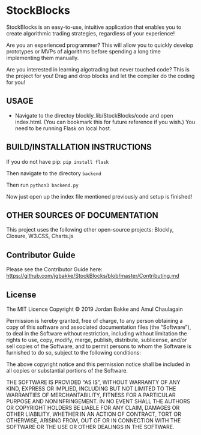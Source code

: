 # StockBlocks

StockBlocks is an easy-to-use, intuitive application that enables you to create algorithmic trading strategies, regardless of your experience!

Are you an experienced programmer? This will allow you to quickly develop prototypes or MVPs of algorithms before spending a long time implementing them manually.

Are you interested in learning algotrading but never touched code? This is the project for you! Drag and drop blocks and let the compiler do the coding for you!

## USAGE
  * Navigate to the directoy blockly_lib/StockBlocks/code and open index.html. (You can bookmark this for future reference if you wish.) You need to be running Flask on local host.
  
## BUILD/INSTALLATION INSTRUCTIONS
  If you do not have pip:
  `pip install flask`
  
  Then navigate to the directory `backend`
  
  Then run `python3 backend.py`
  
  Now just open up the index file mentioned previously and setup is finished!

## OTHER SOURCES OF DOCUMENTATION
This project uses the following other open-source projects: Blockly, Closure, W3.CSS, Charts.js

## Contributor Guide
Please see the Contributor Guide here: https://github.com/jgbakke/StockBlocks/blob/master/Contributing.md

## License 
The MIT Licence
Copyright © 2019 Jordan Bakke and Amul Chaulagain

Permission is hereby granted, free of charge, to any person obtaining a copy of this software and associated documentation files (the “Software”), to deal in the Software without restriction, including without limitation the rights to use, copy, modify, merge, publish, distribute, sublicense, and/or sell copies of the Software, and to permit persons to whom the Software is furnished to do so, subject to the following conditions:

The above copyright notice and this permission notice shall be included in all copies or substantial portions of the Software.

THE SOFTWARE IS PROVIDED “AS IS”, WITHOUT WARRANTY OF ANY KIND, EXPRESS OR IMPLIED, INCLUDING BUT NOT LIMITED TO THE WARRANTIES OF MERCHANTABILITY, FITNESS FOR A PARTICULAR PURPOSE AND NONINFRINGEMENT. IN NO EVENT SHALL THE AUTHORS OR COPYRIGHT HOLDERS BE LIABLE FOR ANY CLAIM, DAMAGES OR OTHER LIABILITY, WHETHER IN AN ACTION OF CONTRACT, TORT OR OTHERWISE, ARISING FROM, OUT OF OR IN CONNECTION WITH THE SOFTWARE OR THE USE OR OTHER DEALINGS IN THE SOFTWARE.
